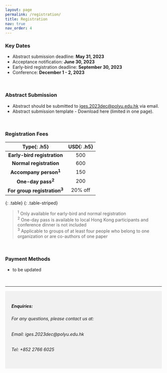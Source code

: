 ```yaml
---
layout: page
permalink: /registration/
title: Registration
nav: true
nav_order: 4
---
```


### Key Dates

* Abstract submission deadline: **May 31, 2023** <br>
* Acceptance notification: **June 30, 2023** <br>
* Early-bird registration deadline: **September 30, 2023** <br>
* Conference: **December 1 - 2, 2023** <br>
  
<br>

### Abstract Submission

* Abstract should be submitted to [iges.2023dec@polyu.edu.hk](mailto:iges.2023dec@polyu.edu.hk) via email. 
* Abstract submission template - Download here (limited in one page).

<br>

### Registration Fees


| **Type**{: .h5} | **USD**{: .h5} |
| :-----: | :-----: |
| **Early-bird registration**| 500 |
| **Normal registration**| 600 |
| **Accompany person<sup>1</sup>**| 150 |
| **One-day pass<sup>2</sup>**| 200 |
| **For group registration<sup>3</sup>**| 20% off |
{: .table}
{: .table-striped}

> <sup>1</sup> Only available for early-bird and normal registration <br>
 <sup>2</sup> One-day pass is available to local Hong Kong participants and conference dinner is not included <br>
 <sup>3</sup> Applicable to groups of at least four people who belong to one organization or are co-authors of one paper <br>


<br>

### Payment Methods
 * to be updated




<br>

----
<div style="background-color:rgba(0, 0, 0, 0.0470588);padding:40px 0; vertical-align: ; padding:20px 20px;">
<h5>Enquiries:</h5>
<h6>For any questions, please contact us at: </h6>
<h6>Email: iges.2023dec@polyu.edu.hk</h6>
<h6>Tel: +852 2766 6025</h6>
</div>
